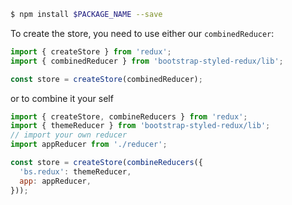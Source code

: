 ```bash
$ npm install $PACKAGE_NAME --save
```

To create the store, you need to use either our `combinedReducer`: 

```js static
import { createStore } from 'redux';
import { combinedReducer } from 'bootstrap-styled-redux/lib';

const store = createStore(combinedReducer);
```

or to combine it your self

```js static
import { createStore, combineReducers } from 'redux';
import { themeReducer } from 'bootstrap-styled-redux/lib';
// import your own reducer
import appReducer from './reducer'; 

const store = createStore(combineReducers({
  'bs.redux': themeReducer,
  app: appReducer,
}));
```
